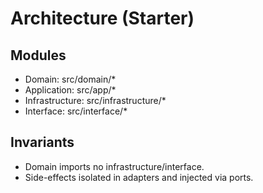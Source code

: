 # Architecture (Starter)

## Modules
- Domain: src/domain/*
- Application: src/app/*
- Infrastructure: src/infrastructure/*
- Interface: src/interface/*

## Invariants
- Domain imports no infrastructure/interface.
- Side-effects isolated in adapters and injected via ports.
